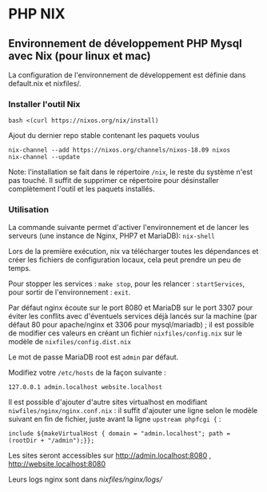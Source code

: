# PHP NIX

## Environnement de développement PHP Mysql avec Nix (pour linux et mac)

La configuration de l'environnement de développement est définie dans default.nix et nixfiles/.

### Installer l'outil Nix 

```
bash <(curl https://nixos.org/nix/install)
```

Ajout du dernier repo stable contenant les paquets voulus

```
nix-channel --add https://nixos.org/channels/nixos-18.09 nixos
nix-channel --update
```

Note: l'installation se fait dans le répertoire `/nix`, le reste du système n'est pas touché. Il suffit de supprimer ce répertoire pour désinstaller complètement l'outil et les paquets installés.

### Utilisation

La commande suivante permet d'activer l'environnement et de lancer les serveurs (une instance de Nginx,  PHP7 et MariaDB): `nix-shell`

Lors de la première exécution, nix va télécharger toutes les dépendances et créer les fichiers de configuration locaux, cela peut prendre un peu de temps.

Pour stopper les services : `make stop`, pour les relancer : `startServices`, pour sortir de l'environnement : `exit`.

Par défaut nginx écoute sur le port 8080 et MariaDB sur le port 3307 pour éviter les conflits avec d'éventuels services déjà lancés sur la machine (par défaut 80 pour apache/nginx et 3306 pour mysql/mariadb) ; il est possible de modifier ces valeurs en créant un fichier `nixfiles/config.nix`  sur le modèle de `nixfiles/config.dist.nix`

Le mot de passe MariaDB root est `admin` par défaut.


Modifiez votre `/etc/hosts` de la façon suivante :
```
127.0.0.1 admin.localhost website.localhost

```

Il est possible d'ajouter d'autre sites virtualhost en modifiant `niwfiles/nginx/nginx.conf.nix` : il suffit d'ajouter une ligne selon le modèle suivant en fin de fichier, juste avant la ligne  `upstream phpfcgi {` :

    include ${makeVirtualHost { domain = "admin.localhost"; path = (rootDir + "/admin");}};

Les sites seront accessibles sur http://admin.localhost:8080 , http://website.localhost:8080 

Leurs logs nginx sont dans _nixfiles/nginx/logs/_

